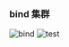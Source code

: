 ### bind 集群

![bind](http://ot7vbu52o.bkt.clouddn.com/20170717150026667512670.jpg?imageslim)
![test](http://ot7vbu52o.bkt.clouddn.com/20170717150026842469910.png?imageMogr2/size-limit/5k!)
